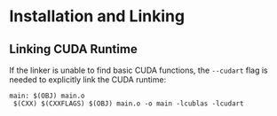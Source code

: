# Installation and Linking

## Linking CUDA Runtime

 If the linker is unable to find basic CUDA functions, the `--cudart` flag is needed to explicitly link the CUDA runtime:
```make
main: $(OBJ) main.o
 $(CXX) $(CXXFLAGS) $(OBJ) main.o -o main -lcublas -lcudart
```

